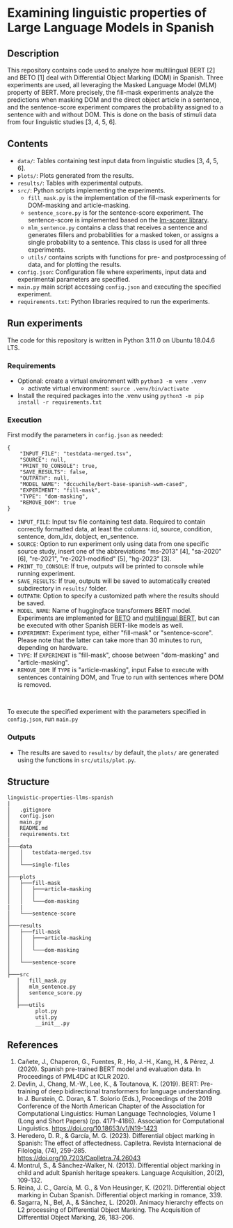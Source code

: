 # Examining linguistic properties of Large Language Models in Spanish

## Description
This repository contains code used to analyze how multilingual BERT [2] and BETO [1] deal with Differential Object Marking (DOM) in Spanish. Three experiments are used, all leveraging the Masked Language Model (MLM) property of BERT. More precisely, the fill-mask experiments analyze the predictions when masking DOM and the direct object article in a sentence, and the sentence-score experiment compares the probability assigned to a sentence with and without DOM. This is done on the basis of stimuli data from four linguistic studies [3, 4, 5, 6].

## Contents
* `data/`: Tables containing test input data from linguistic studies [3, 4, 5, 6].
* `plots/`: Plots generated from the results.
* `results/`: Tables with experimental outputs.
* `src/`: Python scripts implementing the experiments. 
	* `fill_mask.py` is the implementation of the fill-mask experiments for DOM-masking and article-masking.
	* `sentence_score.py` is for the sentence-score experiment. The sentence-score is implemented based on the [lm-scorer library](https://github.com/simonepri/lm-scorer).
 	* `mlm_sentence.py` contains a class that receives a sentence and generates fillers and probabilities for a masked token, or assigns a single probability to a sentence. This class is used for all three experiments.
	*  `utils/` contains scripts with functions for pre- and postprocessing of data, and for plotting the results.
* `config.json`: Configuration file where experiments, input data and experimental parameters are specified.
* `main.py` main script accessing `config.json` and executing the specified experiment.
* `requirements.txt`: Python libraries required to run the experiments.

## Run experiments
The code for this repository is written in Python 3.11.0 on Ubuntu 18.04.6 LTS. 

### Requirements
* Optional: create a virtual environment with `python3 -m venv .venv`
	* activate virtual environment: `source .venv/bin/activate`
* Install the required packages into the .venv using `python3 -m pip install -r requirements.txt`

### Execution
First modify the parameters in `config.json` as needed:
```
{
    "INPUT_FILE": "testdata-merged.tsv",
    "SOURCE": null,
    "PRINT_TO_CONSOLE": true,
    "SAVE_RESULTS": false,
    "OUTPATH": null,
    "MODEL_NAME": "dccuchile/bert-base-spanish-wwm-cased",
    "EXPERIMENT": "fill-mask",
    "TYPE": "dom-masking",
    "REMOVE_DOM": true
}
```
* `INPUT_FILE`: Input tsv file containing test data. Required to contain correctly formatted data, at least the columns: id, source, condition, sentence, dom_idx, dobject, en_sentence.
* `SOURCE`: Option to run experiment only using data from one specific source study, insert one of the abbreviations "ms-2013" [4], "sa-2020" [6], "re-2021", "re-2021-modified" [5], "hg-2023" [3].
* `PRINT_TO_CONSOLE`: If true, outputs will be printed to console while running experiment.
* `SAVE_RESULTS`: If true, outputs will be saved to automatically created subdirectory in  `results/` folder.
* `OUTPATH`: Option to specify a customized path where the results should be saved.
* `MODEL_NAME`: Name of huggingface transformers BERT model. Experiments are implemented for [BETO](https://huggingface.co/dccuchile/bert-base-spanish-wwm-cased) and [multilingual BERT](https://huggingface.co/google-bert/bert-base-multilingual-cased), but can be executed with other Spanish BERT-like models as well.
* `EXPERIMENT`: Experiment type, either "fill-mask" or "sentence-score". Please note that the latter can take more than 30 minutes to run, depending on hardware.
* `TYPE`: If `EXPERIMENT` is "fill-mask", choose between "dom-masking" and "article-masking".
* `REMOVE_DOM`: If `TYPE` is "article-masking", input False to execute with sentences containing DOM, and True to run with sentences where DOM is removed.
<br>

To execute the specified experiment with the parameters specified in `config.json`, run `main.py`

### Outputs
* The results are saved to `results/` by default, the `plots/` are generated using the functions in `src/utils/plot.py`.

## Structure
```
linguistic-properties-llms-spanish
|
│   .gitignore
│   config.json
│   main.py
│   README.md
│   requirements.txt
|
├───data
│   │   testdata-merged.tsv
│   │
│   └───single-files
│
├───plots
│   ├───fill-mask
│   │   ├───article-masking
│   │   │
│   │   └───dom-masking
|   |
│   └───sentence-score
│
├───results
│   ├───fill-mask
│   │   ├───article-masking
│   │   │   
│   │   └───dom-masking
│   │
│   └───sentence-score
│
├───src
   │   fill_mask.py
   │   mlm_sentence.py
   │   sentence_score.py
   │
   ├───utils
         plot.py
         util.py
         __init__.py

```


## References
1. Cañete, J., Chaperon, G., Fuentes, R., Ho, J.-H., Kang, H., & Pérez, J. (2020). Spanish pre-trained BERT model and evaluation data. In Proceedings of PML4DC at ICLR 2020.
2. Devlin, J., Chang, M.-W., Lee, K., & Toutanova, K. (2019). BERT: Pre-training of deep bidirectional transformers for language understanding. In J. Burstein, C. Doran, & T. Solorio 	(Eds.), Proceedings of the 2019 Conference of the North American Chapter of the Association for Computational Linguistics: Human Language Technologies, Volume 1 (Long and Short 	Papers) (pp. 4171–4186). Association for Computational Linguistics. [https://doi.org/10.18653/v1/N19-1423                                                                ](https://doi.org/10.18653/v1/N19-1423                                                                 )      <br>
3. Heredero, D. R., & García, M. G. (2023). Differential object marking in Spanish: The effect of affectedness. Caplletra. Revista Internacional de Filologia, (74), 259-285. 	
	[https://doi.org/10.7203/Caplletra.74.26043                                                            ](https://doi.org/10.7203/Caplletra.74.26043                                                            )           <br>
4. Montrul, S., & Sánchez-Walker, N. (2013). Differential object marking in child and adult Spanish heritage speakers. Language Acquisition, 20(2), 109-132.<br>
5. Reina, J. C., García, M. G., & Von Heusinger, K. (2021). Differential object marking in Cuban Spanish. Differential object marking in romance, 339.<br>
6. Sagarra, N., Bel, A., & Sánchez, L. (2020). Animacy hierarchy effects on L2 processing of Differential Object Marking. The Acquisition of Differential Object Marking, 26, 183-206.
